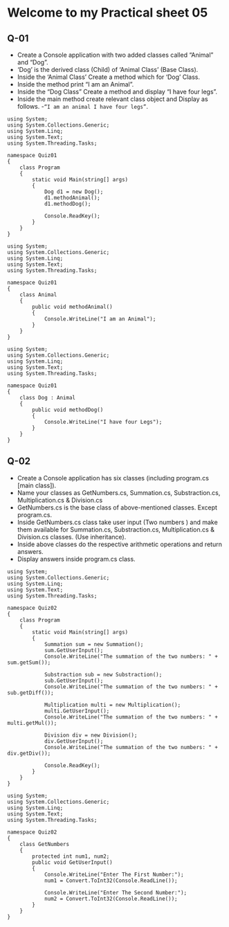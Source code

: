 # Welcome to my Practical sheet 05

## Q-01
- Create a Console application with two added classes called “Animal” and “Dog”.
- ‘Dog’ is the derived class (Child) of ‘Animal Class’ (Base Class).
- Inside the ‘Animal Class’ Create a method which for ‘Dog’ Class.
- Inside the method print “I am an Animal”.
- Inside the “Dog Class” Create a method and display “I have four legs”.
- Inside the main method create relevant class object and Display as follows.
-```“I am an animal I have four legs”```.
```
using System;
using System.Collections.Generic;
using System.Linq;
using System.Text;
using System.Threading.Tasks;

namespace Quiz01
{
    class Program
    {
        static void Main(string[] args)
        {
            Dog d1 = new Dog();
            d1.methodAnimal();
            d1.methodDog();

            Console.ReadKey();
        }
    }
}
```

```
using System;
using System.Collections.Generic;
using System.Linq;
using System.Text;
using System.Threading.Tasks;

namespace Quiz01
{
    class Animal
    {
        public void methodAnimal()
        {
            Console.WriteLine("I am an Animal");
        }
    }
}
```

```
using System;
using System.Collections.Generic;
using System.Linq;
using System.Text;
using System.Threading.Tasks;

namespace Quiz01
{
    class Dog : Animal
    {
        public void methodDog()
        {
            Console.WriteLine("I have four Legs");
        }
    }
}
```

## Q-02
- Create a Console application has six classes (including program.cs [main class]).
- Name your classes as GetNumbers.cs, Summation.cs, Substraction.cs, Multiplication.cs & Division.cs
- GetNumbers.cs is the base class of above-mentioned classes. Except program.cs.
- Inside GetNumbers.cs class take user input (Two numbers ) and make them available for
Summation.cs, Substraction.cs, Multiplication.cs & Division.cs classes. (Use inheritance).
- Inside above classes do the respective arithmetic operations and return answers.
- Display answers inside program.cs class.

```
using System;
using System.Collections.Generic;
using System.Linq;
using System.Text;
using System.Threading.Tasks;

namespace Quiz02
{
    class Program
    {
        static void Main(string[] args)
        {
            Summation sum = new Summation();
            sum.GetUserInput();
            Console.WriteLine("The summation of the two numbers: " + sum.getSum());

            Substraction sub = new Substraction();
            sub.GetUserInput();
            Console.WriteLine("The summation of the two numbers: " + sub.getDiff());
           
            Multiplication multi = new Multiplication();
            multi.GetUserInput();
            Console.WriteLine("The summation of the two numbers: " + multi.getMul());
            
            Division div = new Division();
            div.GetUserInput();
            Console.WriteLine("The summation of the two numbers: " + div.getDiv());

            Console.ReadKey();
        }
    }
}
```

```
using System;
using System.Collections.Generic;
using System.Linq;
using System.Text;
using System.Threading.Tasks;

namespace Quiz02
{
    class GetNumbers
    {
        protected int num1, num2;
        public void GetUserInput()
        {
            Console.WriteLine("Enter The First Number:");
            num1 = Convert.ToInt32(Console.ReadLine());

            Console.WriteLine("Enter The Second Number:");
            num2 = Convert.ToInt32(Console.ReadLine());
        }
    }
}
```
